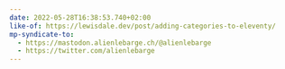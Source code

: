 ```yaml
---
date: 2022-05-28T16:38:53.740+02:00
like-of: https://lewisdale.dev/post/adding-categories-to-eleventy/
mp-syndicate-to:
  - https://mastodon.alienlebarge.ch/@alienlebarge
  - https://twitter.com/alienlebarge
---
```


